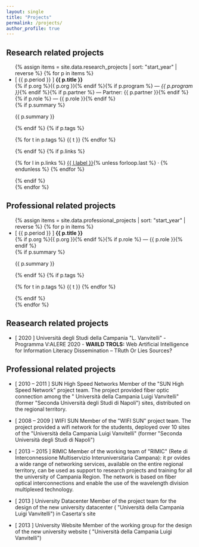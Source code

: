 ```yaml
---
layout: single
title: "Projects"
permalink: /projects/
author_profile: true
---
```


## Research related projects
<ul class="project-list">
{% assign items = site.data.research_projects | sort: "start_year" | reverse %}
{% for p in items %}
  <li class="project-item">
    <div class="project-header">
      <span class="project-period">[ {{ p.period }} ]</span>
      <strong class="project-title">{{ p.title }}</strong>
    </div>
    <div class="project-meta">
      {% if p.org %}{{ p.org }}{% endif %}{% if p.program %} — <em>{{ p.program }}</em>{% endif %}{% if p.partner %} — Partner: {{ p.partner }}{% endif %}{% if p.role %} — {{ p.role }}{% endif %}
    </div>
    {% if p.summary %}<p class="project-summary">{{ p.summary }}</p>{% endif %}
    {% if p.tags %}
      <p class="project-tags">
      {% for t in p.tags %}
        <span class="project-tag">{{ t }}</span>
      {% endfor %}
      </p>
    {% endif %}
    {% if p.links %}
      <p class="project-links">
      {% for l in p.links %}
        <a href="{{ l.url }}" target="_blank" rel="noopener">{{ l.label }}</a>{% unless forloop.last %} · {% endunless %}
      {% endfor %}
      </p>
    {% endif %}
  </li>
{% endfor %}
</ul>

## Professional related projects
<ul class="project-list">
{% assign items = site.data.professional_projects | sort: "start_year" | reverse %}
{% for p in items %}
  <li class="project-item">
    <div class="project-header">
      <span class="project-period">[ {{ p.period }} ]</span>
      <strong class="project-title">{{ p.title }}</strong>
    </div>
    <div class="project-meta">
      {% if p.org %}{{ p.org }}{% endif %}{% if p.role %} — {{ p.role }}{% endif %}
    </div>
    {% if p.summary %}<p class="project-summary">{{ p.summary }}</p>{% endif %}
    {% if p.tags %}
      <p class="project-tags">
      {% for t in p.tags %}
        <span class="project-tag">{{ t }}</span>
      {% endfor %}
      </p>
    {% endif %}
  </li>
{% endfor %}
</ul>


## Reasearch related projects

* [ 2020 ] Università degli Studi della Campania "L. Vanvitelli" - Programma V:ALERE 2020 - __WAIILD TROLS:__ Web Artificial Intelligence for Information Literacy Dissemination – TRuth Or Lies Sources?

## Professional related projects

* [ 2010 – 2011 ] SUN High Speed Networks
Member of the "SUN High Speed Network" project team. The project provided fiber optic connection among the " Università della Campania Luigi Vanvitelli" (former "Seconda Università degli Studi di Napoli") sites, distributed on the regional territory.

* [ 2008 – 2009 ] WIFI SUN
Member of the "WIFI SUN" project team. The project provided a wifi network for the students, deployed over 10 sites of the "Università della Campania Luigi Vanvitelli" (former "Seconda Università degli Studi di Napoli")
   
* [ 2013 – 2015 ] RIMIC
Member of the working team of "RIMIC" (Rete di Interconnessione Multiservizio Interuniversitaria Campana): it pr ovides a wide range of networking services, available on the entire regional territory, can be used as support to research projects and training for all the university of Campania Region. The network is based on fiber optical interconnections and enable the use of the wavelength division multiplexed technology.

* [ 2013 ] University Datacenter
Member of the project team for the design of the new university datacenter ( "Università della Campania Luigi
Vanvitelli") in Caserta's site 

* [ 2013 ] University Website 
Member of the working group for the design of the new university website ( "Università della Campania Luigi Vanvitelli")